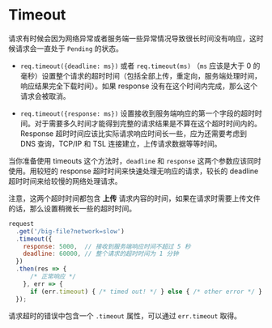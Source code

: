 # Timeout

请求有时候会因为网络异常或者服务端一些异常情况导致很长时间没有响应，这时候请求会一直处于 `Pending`
的状态。

* `req.timeout({deadline: ms})` 或者 `req.timeout(ms)` （`ms` 应该是大于 0 的毫秒）设置整个请求的超时时间（包括全部上传，重定向，服务端处理时间，响应结果完全下载时间）。如果 response 没有在这个时间内完成，那么这个请求会被取消。

* `req.timeout({response: ms})` 设置接收到服务端响应的第一个字段的超时时间。对于需要多久时间才能得到完整的请求结果是不算在这个超时时间内的。 Response 超时时间应该比实际请求响应时间长一些，应为还需要考虑到 DNS 查询，TCP/IP 和 TSL 连接建立，上传请求数据等等时间。

当你准备使用 timeouts 这个方法时，`deadline` 和 `response` 这两个参数应该同时使用。用较短的 response
超时时间来快速处理无响应的请求，较长的 deadline 超时时间来给较慢的网络处理请求。

注意，这两个超时时间都包含 **上传**
请求内容的时间，如果在请求时需要上传文件的话，那么设置稍微长一些的超时时间。

```js
request
  .get('/big-file?network=slow')
  .timeout({
    response: 5000,  // 接收到服务端响应时间不超过 5 秒
    deadline: 60000, // 整个请求的超时时间为 1 分钟
  })
  .then(res => {
      /* 正常响应 */
    }, err => {
      if (err.timeout) { /* timed out! */ } else { /* other error */ }
  });
```

请求超时的错误中包含一个 `.timeout` 属性，可以通过 `err.timeout` 取得。
